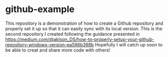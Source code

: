 # github-example
This repository is a demonstration of how to create a Github repository and properly set it up so that it can easily sync with its local version.
This is the second repository I created following the guidance presented in https://medium.com/@aklson_DS/how-to-properly-setup-your-github-repository-windows-version-ea596b398b
Hopefully I will catch up soon to be able to creat and share more code with others!
